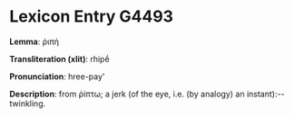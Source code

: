 # Lexicon Entry G4493

**Lemma**: ῥιπή

**Transliteration (xlit)**: rhipḗ

**Pronunciation**: hree-pay'

**Description**:
from ῥίπτω; a jerk (of the eye, i.e. (by analogy) an instant):--twinkling.
